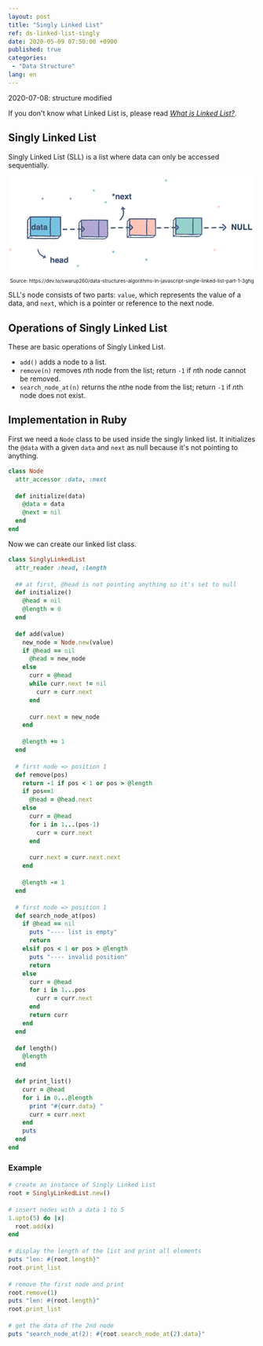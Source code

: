 ```yaml
---
layout: post
title: "Singly Linked List"
ref: ds-linked-list-singly
date: 2020-05-09 07:50:00 +0900
published: true
categories:
 - "Data Structure"
lang: en
---
```


<div class="updated">2020-07-08: structure modified</div>

If you don't know what Linked List is, please read <i>[What is Linked List?](./en-data-structure-linked-list)</i>.

<div class="divider"></div>

## Singly Linked List
Singly Linked List (SLL) is a list where data can only be accessed sequentially. 

![Linked List image](assets/images/data-structure/linked-list/linkedlist.png)
<div style="font-size: 10px; text-align: center;">Source: https://dev.to/swarup260/data-structures-algorithms-in-javascript-single-linked-list-part-1-3ghg</div>

SLL's node consists of two parts: `value`, which represents the value of a data, and `next`, which 
is a pointer or reference to the next node.

<div class="divider"></div>

## Operations of Singly Linked List
These are basic operations of Singly Linked List.

- `add()` adds a node to a list.
- `remove(n)` removes <i>n</i>th node from the list; return `-1` if <i>n</i>th node cannot be removed.
- `search_node_at(n)` returns the <i>n</i>the node from the list; return `-1` if <i>n</i>th node does not exist.

<div class="divider"></div>

## Implementation in Ruby

First we need a `Node` class to be used inside the singly linked list.
It initializes the `@data` with a given `data` and `next` as null because it's not pointing to anything.

```rb
class Node
  attr_accessor :data, :next
  
  def initialize(data)
    @data = data
    @next = nil
  end
end
```

Now we can create our linked list class.

```rb
class SinglyLinkedList
  attr_reader :head, :length

  ## at first, @head is not pointing anything so it's set to null
  def initialize()
    @head = nil
    @length = 0
  end

  def add(value)
    new_node = Node.new(value)
    if @head == nil
      @head = new_node
    else
      curr = @head
      while curr.next != nil
        curr = curr.next
      end

      curr.next = new_node
    end

    @length += 1
  end

  # first node => position 1
  def remove(pos)
    return -1 if pos < 1 or pos > @length
    if pos==1
      @head = @head.next
    else
      curr = @head
      for i in 1...(pos-1)
        curr = curr.next
      end

      curr.next = curr.next.next
    end

    @length -= 1
  end

  # first node => position 1
  def search_node_at(pos)
    if @head == nil
      puts "---- list is empty"
      return 
    elsif pos < 1 or pos > @length
      puts "---- invalid position"
      return
    else
      curr = @head
      for i in 1...pos
        curr = curr.next
      end
      return curr
    end
  end

  def length()
    @length
  end

  def print_list()
    curr = @head
    for i in 0...@length
      print "#{curr.data} "
      curr = curr.next
    end
    puts
  end
end
```

### Example

```rb
# create an instance of Singly Linked List
root = SinglyLinkedList.new()

# insert nodes with a data 1 to 5
1.upto(5) do |x|
  root.add(x)
end

# display the length of the list and print all elements
puts "len: #{root.length}"
root.print_list

# remove the first node and print
root.remove(1)
puts "len: #{root.length}"
root.print_list

# get the data of the 2nd node
puts "search_node_at(2): #{root.search_node_at(2).data}"
```
